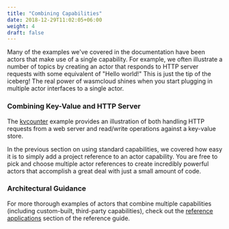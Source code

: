```yaml
---
title: "Combining Capabilities"
date: 2018-12-29T11:02:05+06:00
weight: 4
draft: false
---
```


Many of the examples we've covered in the documentation have been actors that make use of a single capability. For example, we often illustrate a number of topics by creating an actor that responds to HTTP server requests with some equivalent of "Hello world!" This is just the tip of the iceberg! The real power of wasmcloud shines when you start plugging in multiple actor interfaces to a single actor.

### Combining Key-Value and HTTP Server

The [kvcounter](https://github.com/wasmcloud/examples/tree/main/kvcounter) example provides an illustration of both handling HTTP requests from a web server and read/write operations against a key-value store.

In the previous section on using standard capabilities, we covered how easy it is to simply add a project reference to an actor capability. You are free to pick and choose multiple actor references to create incredibly powerful actors that accomplish a great deal with just a small amount of code.

### Architectural Guidance

For more thorough examples of actors that combine multiple capabilities (including custom-built, third-party capabilities), check out the [reference applications](/reference/refapps/) section of the reference guide.
